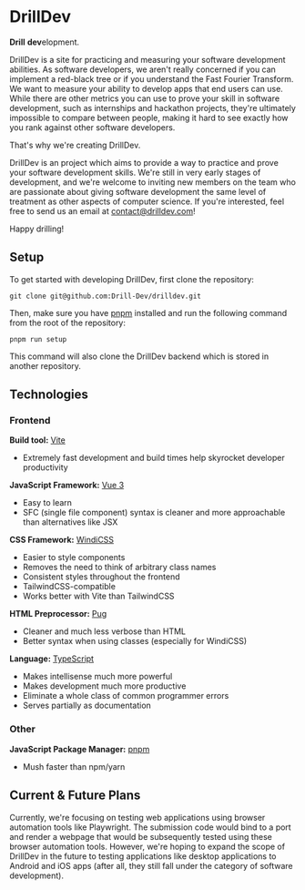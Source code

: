 # DrillDev

**Drill** **dev**elopment.

DrillDev is a site for practicing and measuring your software development abilities. As software developers, we aren't really concerned if you can implement a red-black tree or if you understand the Fast Fourier Transform. We want to measure your ability to develop apps that end users can use. While there are other metrics you can use to prove your skill in software development, such as internships and hackathon projects, they're ultimately impossible to compare between people, making it hard to see exactly how you rank against other software developers.

That's why we're creating DrillDev.

DrillDev is an project which aims to provide a way to practice and prove your software development skills. We're still in very early stages of development, and we're welcome to inviting new members on the team who are passionate about giving software development the same level of treatment as other aspects of computer science. If you're interested, feel free to send us an email at contact@drilldev.com!

Happy drilling!

## Setup

To get started with developing DrillDev, first clone the repository:

```shell script
git clone git@github.com:Drill-Dev/drilldev.git
```

Then, make sure you have [pnpm](https://pnpm.io/) installed and run the following command from the root of the repository:

```shell script
pnpm run setup
```

This command will also clone the DrillDev backend which is stored in another repository.

## Technologies

### Frontend

**Build tool:** [Vite](https://vitejs.dev)

- Extremely fast development and build times help skyrocket developer productivity

**JavaScript Framework:** [Vue 3](https://v3.vuejs.org/)

- Easy to learn
- SFC (single file component) syntax is cleaner and more approachable than alternatives like JSX

**CSS Framework:** [WindiCSS](https://windicss.org)

- Easier to style components
- Removes the need to think of arbitrary class names
- Consistent styles throughout the frontend
- TailwindCSS-compatible
- Works better with Vite than TailwindCSS

**HTML Preprocessor:** [Pug](https://pugjs.org)

- Cleaner and much less verbose than HTML
- Better syntax when using classes (especially for WindiCSS)

**Language:** [TypeScript](https://www.typescriptlang.org/)

- Makes intellisense much more powerful
- Makes development much more productive
- Eliminate a whole class of common programmer errors
- Serves partially as documentation

### Other

**JavaScript Package Manager:** [pnpm](https://pnpm.io/)

- Mush faster than npm/yarn

## Current & Future Plans

Currently, we're focusing on testing web applications using browser automation tools like Playwright. The submission code would bind to a port and render a webpage that would be subsequently tested using these browser automation tools. However, we're hoping to expand the scope of DrillDev in the future to testing applications like desktop applications to Android and iOS apps (after all, they still fall under the category of software development).
